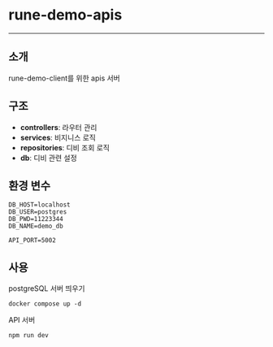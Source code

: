# rune-demo-apis

--- 

## 소개

rune-demo-client를 위한 apis 서버

## 구조
- **controllers**: 라우터 관리
- **services**: 비지니스 로직
- **repositories**: 디비 조회 로직
- **db**: 디비 관련 설정


## 환경 변수

```
DB_HOST=localhost
DB_USER=postgres
DB_PWD=11223344
DB_NAME=demo_db

API_PORT=5002
```

## 사용

postgreSQL 서버 띄우기

`docker compose up -d`

API 서버

`npm run dev`